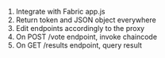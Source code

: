 1. Integrate with Fabric app.js
2. Return token and JSON object everywhere
3. Edit endpoints accordingly to the proxy
4. On POST /vote endpoint, invoke chaincode
5. On GET /results endpoint, query result